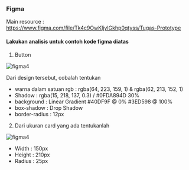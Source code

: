 ### Figma
Main resource : https://www.figma.com/file/Tk4c9OwKIjylGkhp0qtyss/Tugas-Prototype


#### Lakukan analisis untuk contoh kode figma diatas
1. Button 

![figma4](https://user-images.githubusercontent.com/91825801/186838913-f2f5d633-4c73-40ab-8c59-620b24705d9b.PNG)

Dari design tersebut, cobalah tentukan 
- warna dalam satuan rgb  : rgba(64, 223, 159, 1) & rgba(62, 213, 152, 1)
- Shadow                  : rgba(15, 218, 137, 0.3) / #0FDA894D 30% 
- background              : Linear Gradient
                            #40DF9F @ 0%
                            #3ED598 @ 100%
- box-shadow              : Drop Shadow
- border-radius           : 12px

2. Dari ukuran card yang ada tentukanlah 

![figma4](https://user-images.githubusercontent.com/91825801/186839436-c896f6cd-683c-4f8a-8131-87ba9d6c1629.PNG)

- Width   : 150px
- Height  : 210px
- Radius  : 25px

